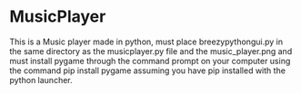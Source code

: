# MusicPlayer
This is a Music player made in python, must place breezypythongui.py in the same directory as the musicplayer.py file and the music_player.png and must install pygame through the command prompt on your computer using the command pip install pygame assuming you have pip installed with the python launcher.
